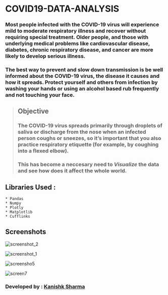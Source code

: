 # COVID19-DATA-ANALYSIS
### Most people infected with the COVID-19 virus will experience mild to moderate respiratory illness and recover without requiring special treatment.  Older people, and those with underlying medical problems like cardiovascular disease, diabetes, chronic respiratory disease, and cancer are more likely to develop serious illness.

### The best way to prevent and slow down transmission is be well informed about the COVID-19 virus, the disease it causes and how it spreads. Protect yourself and others from infection by washing your hands or using an alcohol based rub frequently and not touching your face.  

> ## Objective
> ### The COVID-19 virus spreads primarily through droplets of saliva or discharge from the nose when an infected person coughs or sneezes, so it’s important that you also practice respiratory etiquette (for example, by coughing into a flexed elbow).
> ### This has become a neccesary need to *Visualize* the data and see how does it affect the whole world.

## Libraries Used :

```
* Pandas
* Numpy
* Plotly
* Matplotlib
* Cufflinks

```
## Screenshots

![screenshot_2](https://user-images.githubusercontent.com/61106875/83967591-ad308400-a8e0-11ea-8571-afa11bb1c002.png)

![screenshot_1](https://user-images.githubusercontent.com/61106875/83967588-a43fb280-a8e0-11ea-95d1-7329676c08a3.png)

![screensho5](https://user-images.githubusercontent.com/61106875/83967643-2039fa80-a8e1-11ea-9b09-4fa779e7742b.png)

![screen7](https://user-images.githubusercontent.com/61106875/83967646-26c87200-a8e1-11ea-9010-82d4cd4e806b.png)

### Developed by : [Kanishk Sharma ]('https://github.com/kanishksh4rma')
